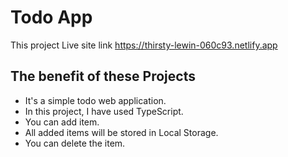 # Todo App

This project Live site link https://thirsty-lewin-060c93.netlify.app

## The benefit of these Projects

- It's a simple todo web application.
- In this project, I have used TypeScript.
- You can add item.
- All added items will be stored in Local Storage.
- You can delete the item.
